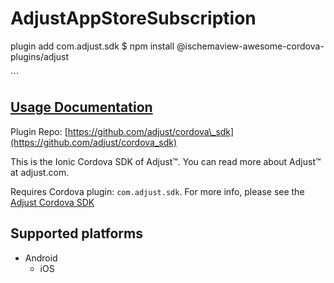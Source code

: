 # AdjustAppStoreSubscription

plugin add com.adjust.sdk $ npm install @ischemaview-awesome-cordova-plugins/adjust

\`\`\`

## [Usage Documentation](https://danielsogl.gitbook.io/awesome-cordova-plugins/plugins/adjust/)

Plugin Repo: [https://github.com/adjust/cordova\_sdk](https://github.com/adjust/cordova_sdk)

This is the Ionic Cordova SDK of Adjust™. You can read more about Adjust™ at adjust.com.

Requires Cordova plugin: `com.adjust.sdk`. For more info, please see the [Adjust Cordova SDK](https://github.com/adjust/cordova_sdk)

## Supported platforms

* Android
  * iOS


